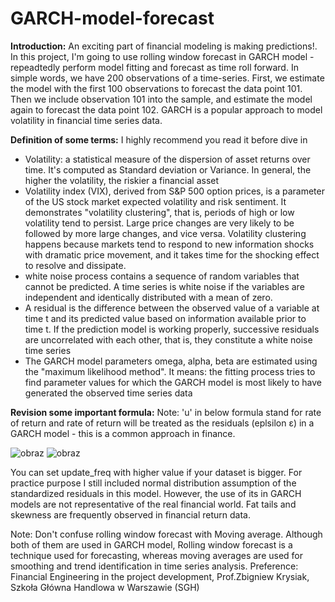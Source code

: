 # GARCH-model-forecast

**Introduction:** An exciting part of financial modeling is making predictions!. In this project, I'm going to use rolling window forecast in GARCH model - repeadtedly perform model fitting and forecast as time roll forward. In simple words, we have 200 observations of a time-series. First, we estimate the model with the first 100 observations to forecast the data point 101. Then we include observation 101 into the sample, and estimate the model again to forecast the data point 102.
GARCH is a popular approach to model volatility in financial time series data.

**Definition of some terms:**
I highly recommend you read it before dive in
- Volatility: a statistical measure of the dispersion of asset returns over time. It's computed as Standard deviation or Variance. In general, the higher the volatility, the riskier a financial asset
- Volatility index (VIX), derived from S&P 500 option prices, is a parameter of the US stock market expected volatility and risk sentiment. It demonstrates "volatility clustering", that is, periods of high or low volatility tend to persist. Large price changes are very likely to be followed by more large changes, and vice versa. Volatility clustering happens because markets tend to respond to new information shocks with dramatic price movement, and it takes time for the shocking effect to resolve and dissipate.
- white noise process contains a sequence of random variables that cannot be predicted. A time series is white noise if the variables are independent and identically distributed with a mean of zero.
- A residual is the difference between the observed value of a variable at time t and its predicted value based on information available prior to time t. If the prediction model is working properly, successive residuals are uncorrelated with each other, that is, they constitute a white noise time series
- The GARCH model parameters omega, alpha, beta are estimated using the "maximum likelihood method". It means: the fitting process tries to find parameter values for which the GARCH model is most likely to have generated the observed time series data

**Revision some important formula:**
Note: 'u' in below formula stand for rate of return and rate of return will be treated as the residuals (eplsilon ε) in a GARCH model - this is a common approach in finance.

![obraz](https://user-images.githubusercontent.com/128978862/234706944-8c9d079f-6e00-4b86-9c24-b77b40c91281.png)
![obraz](https://user-images.githubusercontent.com/128978862/235201621-7e1bd426-73e3-46ab-b48f-713d4a01b6aa.png)



You can set update_freq with higher value if your dataset is bigger.
For practice purpose I still included normal distribution assumption of the standardized residuals in this model. However, the use of its in GARCH models are not representative of the real financial world. Fat tails and skewness are frequently observed in financial return data.

Note: Don't confuse rolling window forecast with Moving average. Although both of them are used in GARCH model, Rolling window forecast is a technique used for forecasting, whereas moving averages are used for smoothing and trend identification in time series analysis.
Preference: Financial Engineering in the project development, Prof.Zbigniew Krysiak, Szkoła Główna Handlowa w Warszawie (SGH)
